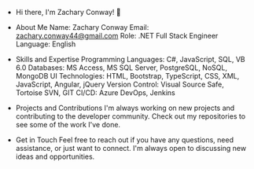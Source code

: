 - Hi there, I'm Zachary Conway! 👋

- About Me
  Name: Zachary Conway
  Email: zachary.conway44@gmail.com
  Role: .NET Full Stack Engineer
  Language: English

- Skills and Expertise
  Programming Languages: C#, JavaScript, SQL, VB 6.0
  Databases: MS Access, MS SQL Server, PostgreSQL, NoSQL, MongoDB
  UI Technologies: HTML, Bootstrap, TypeScript, CSS, XML, JavaScript, Angular, jQuery
  Version Control: Visual Source Safe, Tortoise SVN, GIT
  CI/CD: Azure DevOps, Jenkins

- Projects and Contributions
I'm always working on new projects and contributing to the developer community. Check out my repositories to see some of the work I've done.

- Get in Touch
Feel free to reach out if you have any questions, need assistance, or just want to connect. I'm always open to discussing new ideas and opportunities.

<!---
Zachary-Conway/Zachary-Conway is a ✨ special ✨ repository because its `README.md` (this file) appears on your GitHub profile.
You can click the Preview link to take a look at your changes.
--->
